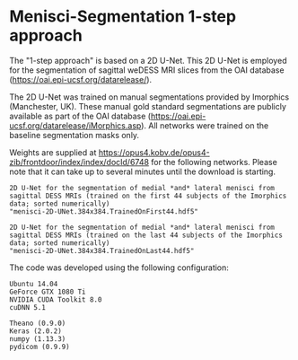 # Menisci-Segmentation 1-step approach

The "1-step approach" is based on a 2D U-Net. This 2D U-Net is employed for the segmentation of sagittal weDESS MRI slices from the OAI database (https://oai.epi-ucsf.org/datarelease/).

The 2D U-Net was trained on manual segmentations provided by Imorphics (Manchester, UK).
These manual gold standard segmentations are publicly available as part of the OAI database (https://oai.epi-ucsf.org/datarelease/iMorphics.asp).
All networks were trained on the baseline segmentation masks only.

Weights are supplied at https://opus4.kobv.de/opus4-zib/frontdoor/index/index/docId/6748 for the following networks.
Please note that it can take up to several minutes until the download is starting.

    2D U-Net for the segmentation of medial *and* lateral menisci from sagittal DESS MRIs (trained on the first 44 subjects of the Imorphics data; sorted numerically)
    "menisci-2D-UNet.384x384.TrainedOnFirst44.hdf5"

    2D U-Net for the segmentation of medial *and* lateral menisci from sagittal DESS MRIs (trained on the last 44 subjects of the Imorphics data; sorted numerically)
    "menisci-2D-UNet.384x384.TrainedOnLast44.hdf5"


The code was developed using the following configuration:

    Ubuntu 14.04
    GeForce GTX 1080 Ti
    NVIDIA CUDA Toolkit 8.0
    cuDNN 5.1

    Theano (0.9.0)
    Keras (2.0.2)
    numpy (1.13.3)
    pydicom (0.9.9)